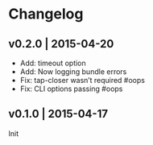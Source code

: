 # Changelog

## v0.2.0 | 2015-04-20
* Add: timeout option
* Add: Now logging bundle errors
* Fix: tap-closer wasn’t required #oops
* Fix: CLI options passing #oops

## v0.1.0 | 2015-04-17
Init

